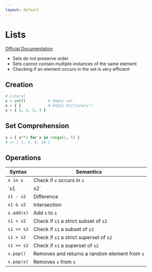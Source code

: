 ```yaml
---
layout: default
---
```

# Lists

[Official Documentation](https://docs.python.org/3/tutorial/datastructures.html#sets)

* Sets do not preserve order
* Sets cannot contain multiple instances of the same element
* Checking if an element occurs in the set is very efficient

## Creation

```python
# Literal
s = set()          # Empty set
s = { }            # Empty dictionary!!
s = { 1, 2, 3, 4 }
```

## Set Comprehension

```python
s = { x**2 for x in range(1, 5) }
# => { 1, 4, 9, 16 }
```

## Operations

| Syntax | Semantics |
|-|-|
| `x in s` | Check if `x` occurs in `s` |
| `s1 | s2` | Union |
| `s1 - s2` | Difference |
| `s1 & s2` | Intersection |
| `s.add(x)` | Add `x` to `s` |
| `s1 < s2` | Check if `s1` a strict subset of `s2` |
| `s1 <= s2` | Check if `s1` a subset of `s2` |
| `s1 > s2` | Check if `s1` a strict superset of `s2` |
| `s1 >= s2` | Check if `s1` a superset of `s2` |
| `s.pop()` | Removes and returns a random element from `s` |
| `s.pop(x)` | Removes `x` from `s` |

